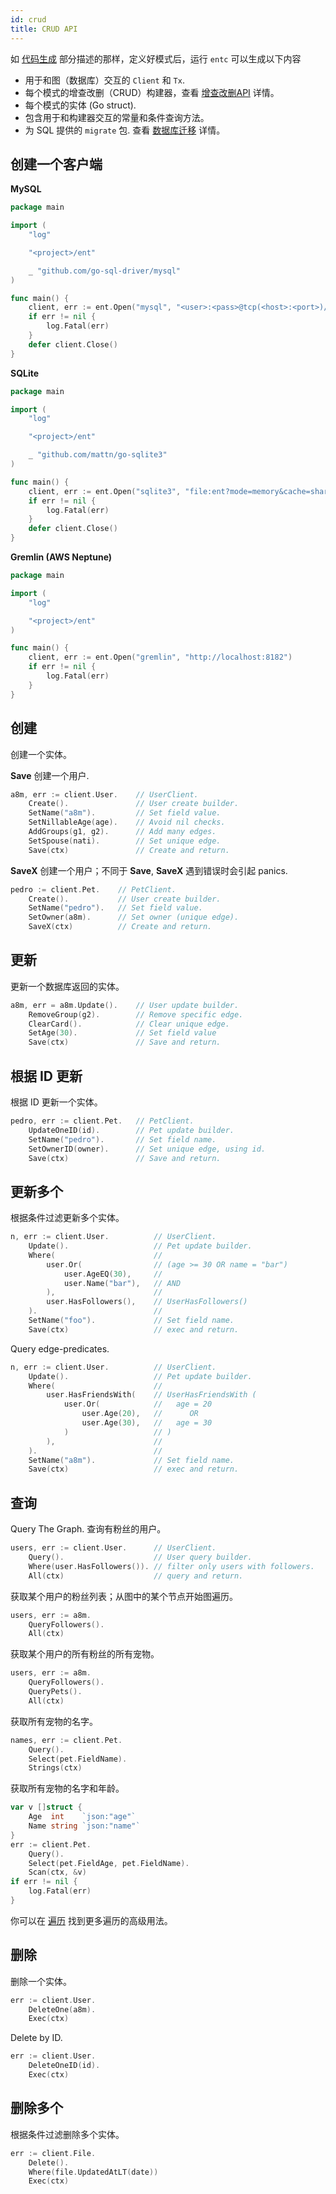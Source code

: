 ```yaml
---
id: crud
title: CRUD API
---
```


如 [代码生成](code-gen.md) 部分描述的那样，定义好模式后，运行 `entc` 可以生成以下内容

- 用于和图（数据库）交互的 `Client` 和 `Tx`. 
- 每个模式的增查改删（CRUD）构建器，查看 [增查改删API](crud.md) 详情。
- 每个模式的实体 (Go struct).
- 包含用于和构建器交互的常量和条件查询方法。
- 为 SQL 提供的 `migrate` 包. 查看 [数据库迁移](../migration/migrate.md) 详情。

## 创建一个客户端

**MySQL**

```go
package main

import (
	"log"

	"<project>/ent"

	_ "github.com/go-sql-driver/mysql"
)

func main() {
	client, err := ent.Open("mysql", "<user>:<pass>@tcp(<host>:<port>)/<database>?parseTime=True")
	if err != nil {
		log.Fatal(err)
	}
	defer client.Close()
}
```

**SQLite**

```go
package main

import (
	"log"

	"<project>/ent"

	_ "github.com/mattn/go-sqlite3"
)

func main() {
	client, err := ent.Open("sqlite3", "file:ent?mode=memory&cache=shared&_fk=1")
	if err != nil {
		log.Fatal(err)
	}
	defer client.Close()
}
```


**Gremlin (AWS Neptune)**

```go
package main

import (
	"log"

	"<project>/ent"
)

func main() {
	client, err := ent.Open("gremlin", "http://localhost:8182")
	if err != nil {
		log.Fatal(err)
	}
}
```

## 创建

创建一个实体。

**Save** 创建一个用户.

```go
a8m, err := client.User.	// UserClient.
	Create().				// User create builder.
	SetName("a8m").			// Set field value.
	SetNillableAge(age).	// Avoid nil checks.
	AddGroups(g1, g2).		// Add many edges.
	SetSpouse(nati).		// Set unique edge.
	Save(ctx)				// Create and return.
```

**SaveX** 创建一个用户；不同于 **Save**, **SaveX** 遇到错误时会引起 panics.

```go
pedro := client.Pet.	// PetClient.
	Create().			// User create builder.
	SetName("pedro").	// Set field value.
	SetOwner(a8m).		// Set owner (unique edge).
	SaveX(ctx)			// Create and return.
```

## 更新

更新一个数据库返回的实体。

```go
a8m, err = a8m.Update().	// User update builder.
	RemoveGroup(g2).		// Remove specific edge.
	ClearCard().			// Clear unique edge.
	SetAge(30).				// Set field value
	Save(ctx)				// Save and return.
```


## 根据 ID 更新

根据 ID 更新一个实体。

```go
pedro, err := client.Pet.	// PetClient.
	UpdateOneID(id).		// Pet update builder.
	SetName("pedro").		// Set field name.
	SetOwnerID(owner).		// Set unique edge, using id.
	Save(ctx)				// Save and return.
```

## 更新多个

根据条件过滤更新多个实体。

```go
n, err := client.User.			// UserClient.
	Update().					// Pet update builder.
	Where(						//
		user.Or(				// (age >= 30 OR name = "bar") 
			user.AgeEQ(30), 	//
			user.Name("bar"),	// AND
		),						//  
		user.HasFollowers(),	// UserHasFollowers()  
	).							//
	SetName("foo").				// Set field name.
	Save(ctx)					// exec and return.
```

Query edge-predicates.

```go
n, err := client.User.			// UserClient.
	Update().					// Pet update builder.
	Where(						// 
		user.HasFriendsWith(	// UserHasFriendsWith (
			user.Or(			//   age = 20
				user.Age(20),	//      OR
				user.Age(30),	//   age = 30
			)					// )
		), 						//
	).							//
	SetName("a8m").				// Set field name.
	Save(ctx)					// exec and return.
```

## 查询

Query The Graph. 查询有粉丝的用户。
```go
users, err := client.User.		// UserClient.
	Query().					// User query builder.
	Where(user.HasFollowers()).	// filter only users with followers.
	All(ctx)					// query and return.
```

获取某个用户的粉丝列表；从图中的某个节点开始图遍历。
```go
users, err := a8m.
	QueryFollowers().
	All(ctx)
```

获取某个用户的所有粉丝的所有宠物。
```go
users, err := a8m.
	QueryFollowers().
	QueryPets().
	All(ctx)
```

获取所有宠物的名字。

```go
names, err := client.Pet.
	Query().
	Select(pet.FieldName).
	Strings(ctx)
```

获取所有宠物的名字和年龄。

```go
var v []struct {
	Age  int    `json:"age"`
	Name string `json:"name"`
}
err := client.Pet.
	Query().
	Select(pet.FieldAge, pet.FieldName).
	Scan(ctx, &v)
if err != nil {
	log.Fatal(err)
}
```

你可以在 [遍历](traversals.md) 找到更多遍历的高级用法。

## 删除

删除一个实体。

```go
err := client.User.
	DeleteOne(a8m).
	Exec(ctx)
```

Delete by ID.

```go
err := client.User.
	DeleteOneID(id).
	Exec(ctx)
```

## 删除多个

根据条件过滤删除多个实体。

```go
err := client.File.
	Delete().
	Where(file.UpdatedAtLT(date))
	Exec(ctx)
```